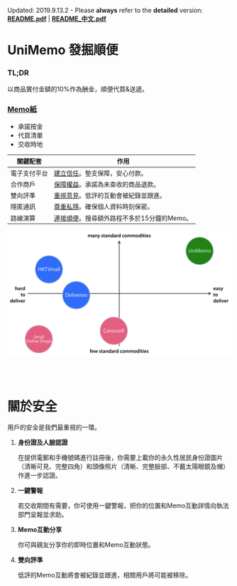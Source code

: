 Updated: 2019.9.13.2&nbsp;-&nbsp;Please <b>always</b> refer to the **detailed** version: **[README.pdf](https://github.com/xemexpress/UniMemo/blob/master/exported/README/README.pdf)** | **[README_中文.pdf](https://github.com/xemexpress/UniMemo/blob/master/exported/README/README_Chinese.pdf)**

# UniMemo 發掘順便

### TL;DR

以商品實付金額的10%作為酬金，順便代買&送遞。

### <u>Memo紙</u>

- 承諾按金
- 代買清單
- 交收時地

| 關鍵配套     | 作用                                  |
| ---------- | ------------------------------------- |
| 電子支付平台 | <u>建立信任</u>。墊支保障，安心付款。 |
| 合作商戶     | <u>保障權益</u>。承諾為未查收的商品退款。  |
| 雙向評準     | <u>重視意見</u>。低評的互動會被紀錄並跟進。|
| 隱匿通訊    | <u>尊重私隱</u>。確保個人資料時刻保密。    |
| 路線演算     | <u>連接順便</u>。搜尋額外路程不多於15分鐘的Memo。 |

![Positioning](https://raw.githubusercontent.com/xemexpress/UniMemo/master/exported/README/Positioning.jpg)

<br/><br/>

# 關於安全

用戶的安全是我們最重視的一環。

1. **身份證及人臉認證**

   在提供電郵和手機號碼進行註冊後，你需要上載你的永久性居民身份證圖片（清晰可見、完整四角）和頭像照片（清晰、完整臉部、不戴太陽眼鏡及帽）作進一步認證。

2. **一鍵警報**

   若交收期間有需要，你可使用一鍵警報，把你的位置和Memo互動詳情向執法部門呈報並求助。

3. **Memo互動分享**

   你可與親友分享你的即時位置和Memo互動狀態。

4. **雙向評準**

   低評的Memo互動將會被紀錄並跟進，相關用戶將可能被移除。